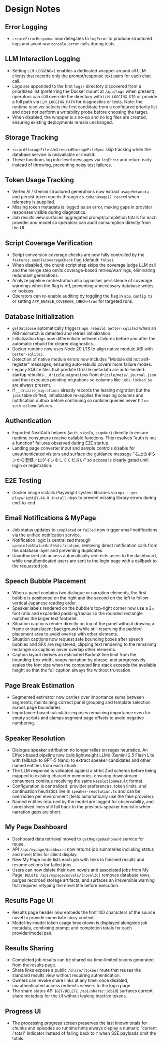 # Design Notes

## Error Logging

- `createErrorResponse` now delegates to `logError` to produce structured logs and avoid raw `console.error` calls during tests.

## LLM Interaction Logging

- Setting `LLM_LOGGING=1` enables a dedicated wrapper around all LLM clients that records only the prompt/response text pairs for each chat call.
- Logs are appended to the first `logs/` directory discovered from a prioritized list (preferring the Docker mount at `/app/logs` when present); operators can still override the directory with `LLM_LOGGING_DIR` or provide a full path via `LLM_LOGGING_PATH` for diagnostics or tests. Note: the runtime resolver selects the first candidate from a configured priority list and does not perform a writability probe before choosing the target.
- When disabled, the wrapper is a no-op and no log files are created, ensuring existing deployments remain unchanged.

## Storage Tracking

- `recordStorageFile` and `recordStorageFileSync` skip tracking when the database service is unavailable or invalid.
- These functions log info-level messages via `logError` and return early instead of throwing, preventing noisy test failures.

## Token Usage Tracking

- Vertex AI / Gemini structured generations now extract `usageMetadata` and persist token counts through `db.tokenUsage().record` when telemetry is supplied.
- Missing token metadata is logged as an error, making gaps in provider responses visible during diagnostics.
- Job results view surfaces aggregated prompt/completion totals for each provider and model so operators can audit consumption directly from the UI.

## Script Coverage Verification

- Script conversion coverage checks are now fully controlled by the `features.enableCoverageCheck` flag (default: `false`).
- When disabled, the chunk script step skips the coverage judge LLM call and the merge step omits coverage-based retries/warnings, eliminating redundant generations.
- Analyze pipeline orchestration also bypasses persistence of coverage warnings when the flag is off, preventing unnecessary database writes or lookups.
- Operators can re-enable auditing by toggling the flag in `app.config.ts` or setting `APP_ENABLE_COVERAGE_CHECK=true` for targeted runs.

## Database Initialization

- `getDatabase` automatically triggers `npm rebuild better-sqlite3` when an ABI mismatch is detected and retries initialization.
- Initialization logs now differentiate between failures before and after the automatic rebuild for clearer diagnostics.
- Docker runtime now uses Node 20 LTS to align native module ABI with `better-sqlite3`.
- Detection of native module errors now includes "Module did not self-register" messages, ensuring auto-rebuild covers more failure modes.
- Legacy SQLite files that predate Drizzle metadata are auto-healed: startup rebuilds `__drizzle_migrations` from `drizzle/meta/_journal.json` and then executes pending migrations so columns like `jobs.locked_by` are always present.
- If `__drizzle_migrations` already records the leasing migration but the `jobs` table drifted, initialization re-applies the leasing columns and notification outbox before continuing so runtime queries never hit `no such column` failures.


## Authentication

- Exported NextAuth helpers (`auth`, `signIn`, `signOut`) directly to ensure runtime consumers receive callable functions. This resolves "auth is not a function" failures observed during E2E startup.
- Landing page converter input and sample controls disable for unauthenticated visitors and surface the guidance message "右上のボタンから登録／ログインをしてください" so access is clearly gated until login or registration.

## E2E Testing

- Docker image installs Playwright system libraries via `npx --yes playwright@1.44.0 install-deps` to prevent missing library errors during end-to-end
## Email Notifications & MyPage

- Job status updates to `completed` or `failed` now trigger email notifications via the unified notification service.
- Notification logic is centralized through `updateJobStatusWithNotification`, removing direct notification calls from the database layer and preventing duplicates.
- Unauthorized job access automatically redirects users to the dashboard, while unauthenticated users are sent to the login page with a callback to the requested job.

## Speech Bubble Placement

- When a panel contains two dialogue or narration elements, the first bubble is positioned on the right and the second on the left to follow vertical Japanese reading order.
- Speaker labels rendered on the bubble's top-right corner now use a 2× font ratio and expanded padding/radius so the rounded rectangle matches the larger text footprint.
- Situation captions render directly on top of the panel without drawing a frame or translucent background while still reserving the padded placement area to avoid overlap with other elements.
- Situation captions now request safe bounding boxes after speech bubbles and SFX are registered, clipping text rendering to the remaining rectangle so captions never overlap other elements.
- Caption layout derives an estimated BudouX line limit from the bounding-box width, wraps narration by phrase, and progressively scales the font size when the computed line stack exceeds the available height so that the full caption always fits without truncation.

## Page Break Estimation

- Segmented estimator now carries over importance sums between segments, maintaining correct panel grouping and template selection across page boundaries.
- Importance-based calculator exposes remaining importance even for empty scripts and clamps segment page offsets to avoid negative numbering.


## Speaker Resolution

- Dialogue speaker attribution no longer relies on regex heuristics. An Effect-based pipeline now calls lightweight LLMs (Gemini 2.5 Flash Lite with fallback to GPT-5 Nano) to extract speaker candidates and other named entities from each chunk.
- The LLM response is validated against a strict Zod schema before being mapped to existing character memories, ensuring downstream consumers continue receiving the same `ResolutionResult` format.
- Configuration is centralized: provider preferences, token limits, and continuation heuristics live in `speaker-resolution.ts` and can be overridden per environment (tests automatically use the fake provider).
- Named entities returned by the model are logged for observability, and unresolved lines still fall back to the previous-speaker heuristic when narration gaps are short.


## My Page Dashboard

- Dashboard data retrieval moved to `getMypageDashboard` service for reuse.
- API `/api/mypage/dashboard` now returns job summaries including status and novel titles for client display.
- New My Page route lists each job with links to finished results and resume actions for failed jobs.
- Users can now delete their own novels and associated jobs from My Page; `DELETE /api/mypage/novels/[novelId]` removes database rows, purges recorded storage artifacts, and surfaces an irreversible warning that requires retyping the novel title before execution.

## Results Page UI

- Results page header now embeds the first 100 characters of the source novel to provide immediate story context.
- Model-by-model token usage breakdown is displayed alongside job metadata, combining prompt and completion totals for each provider/model pair.

## Results Sharing

- Completed job results can be shared via time-limited tokens generated from the results page.
- Share links expose a public `/share/[token]` route that reuses the standard results view without requiring authentication.
- Owners can revoke share links at any time; once disabled, unauthenticated access redirects viewers to the login page.
- The share status API (`GET/DELETE /api/share/:jobId`) surfaces current share metadata for the UI without leaking inactive tokens.

## Progress UI

- The processing progress screen preserves the last known totals for chunks and episodes so runtime hints always display a
  numeric "current / total" indicator instead of falling back to `?` when SSE payloads omit the totals.
